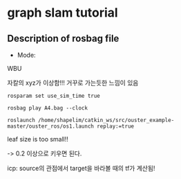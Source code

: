 # graph slam tutorial

## Description of rosbag file

* Mode: 

WBU

자칼의 xyz가 이상함!!! 거꾸로 가는듯한 느낌이 있음

<pre><code>rosparam set use_sim_time true</code></pre>


<pre><code>rosbag play A4.bag --clock</code></pre>

<pre><code>roslaunch /home/shapelim/catkin_ws/src/ouster_example-master/ouster_ros/os1.launch replay:=true</code></pre>

leaf size is too small!!

-> 0.2 이상으로 키우면 된다.


icp: source의 관점에서 target을 바라볼 때의 tf가 계산됨!
